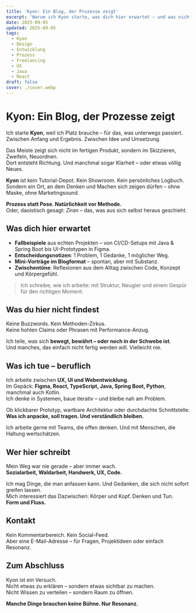 ```yaml
---
title: 'Kyon: Ein Blog, der Prozesse zeigt'
excerpt: 'Warum ich Kyon starte, was dich hier erwartet – und was nicht.'
date: 2025-09-05
updated: 2025-09-05
tags:
  - Kyon
  - Design
  - Entwicklung
  - Prozess
  - Freelancing
  - UX
  - Java
  - React
draft: false
cover: ./cover.webp
---
```


# Kyon: Ein Blog, der Prozesse zeigt

Ich starte **Kyon**, weil ich Platz brauche – für das, was unterwegs passiert.  
Zwischen Anfang und Ergebnis. Zwischen Idee und Umsetzung.

Das Meiste zeigt sich nicht im fertigen Produkt, sondern im Skizzieren, Zweifeln, Neuordnen.  
Dort entsteht Richtung. Und manchmal sogar Klarheit – oder etwas völlig Neues.

**Kyon** ist kein Tutorial-Depot. Kein Showroom. Kein persönliches Logbuch.  
Sondern ein Ort, an dem Denken und Machen sich zeigen dürfen – ohne Maske, ohne Marketingsound.

**Prozess statt Pose. Natürlichkeit vor Methode.**  
Oder, daoistisch gesagt: _Ziran_ – das, was aus sich selbst heraus geschieht.

## Was dich hier erwartet

- **Fallbeispiele** aus echten Projekten – von CI/CD-Setups mit Java & Spring Boot bis UI-Prototypen in Figma.
- **Entscheidungsnotizen**: 1 Problem, 1 Gedanke, 1 möglicher Weg.
- **Mini-Vorträge im Blogformat** – spontan, aber mit Substanz.
- **Zwischentöne**: Reflexionen aus dem Alltag zwischen Code, Konzept und Körpergefühl.

> Ich schreibe, wie ich arbeite: mit Struktur, Neugier und einem Gespür für den richtigen Moment.

## Was du hier nicht findest

Keine Buzzwords. Kein Methoden-Zirkus.  
Keine hohlen Claims oder Phrasen mit Performance-Anzug.

Ich teile, was sich **bewegt, bewährt – oder noch in der Schwebe ist**.  
Und manches, das einfach nicht fertig werden will. Vielleicht nie.

## Was ich tue – beruflich

Ich arbeite zwischen **UX, UI und Webentwicklung**.  
Im Gepäck: **Figma, React, TypeScript, Java, Spring Boot, Python**, manchmal auch Kotlin.  
Ich denke in Systemen, baue iterativ – und bleibe nah am Problem.

Ob klickbarer Prototyp, wartbare Architektur oder durchdachte Schnittstelle:  
**Was ich anpacke, soll tragen. Und verständlich bleiben.**

Ich arbeite gerne mit Teams, die offen denken. Und mit Menschen, die Haltung wertschätzen.

## Wer hier schreibt

Mein Weg war nie gerade – aber immer wach.  
**Sozialarbeit, Waldarbeit, Handwerk, UX, Code.**

Ich mag Dinge, die man anfassen kann. Und Gedanken, die sich nicht sofort greifen lassen.  
Mich interessiert das Dazwischen: Körper und Kopf. Denken und Tun.  
**Form und Fluss.**

## Kontakt

Kein Kommentarbereich. Kein Social-Feed.  
Aber eine E-Mail-Adresse – für Fragen, Projektideen oder einfach Resonanz.

## Zum Abschluss

Kyon ist ein Versuch.  
Nicht etwas zu erklären – sondern etwas sichtbar zu machen.  
Nicht Wissen zu verteilen – sondern Raum zu öffnen.

**Manche Dinge brauchen keine Bühne. Nur Resonanz.**
